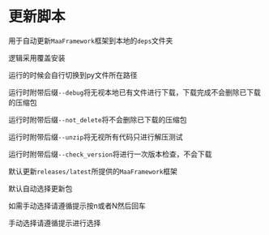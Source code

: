 # 更新脚本
用于自动更新`MaaFramework`框架到本地的`deps`文件夹

逻辑采用覆盖安装

运行的时候会自行切换到py文件所在路径

运行时附带后缀`--debug`将无视本地已有文件进行下载，下载完成不会删除已下载的压缩包

运行时附带后缀`--not_delete`将不会删除已下载的压缩包

运行时附带后缀`--unzip`将无视所有代码只进行解压测试

运行时附带后缀`--check_version`将进行一次版本检查，不会下载

默认更新`releases/latest`所提供的`MaaFramework`框架

默认自动选择更新包

如需手动选择请遵循提示按n或者N然后回车

手动选择请遵循提示进行选择
